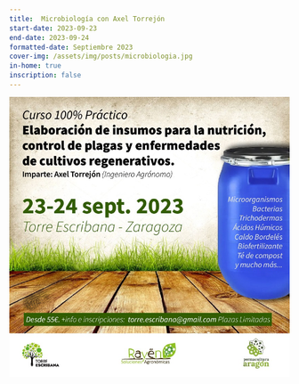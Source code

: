 ```yaml
---
title:  Microbiología con Axel Torrejón
start-date: 2023-09-23
end-date: 2023-09-24
formatted-date: Septiembre 2023
cover-img: /assets/img/posts/microbiologia.jpg
in-home: true
inscription: false
---
```


<img src="/assets/img/posts/microbiologia.jpg"/>
<br>
